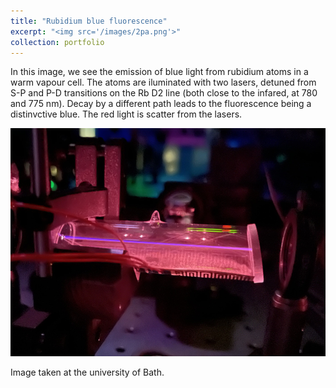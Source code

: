 ```yaml
---
title: "Rubidium blue fluorescence"
excerpt: "<img src='/images/2pa.png'>"
collection: portfolio
---
```


In this image, we see the emission of blue light from rubidium atoms in a warm
vapour cell. The atoms are iluminated with two lasers, detuned from S-P and P-D
transitions on the Rb D2 line (both close to the infared, at 780 and 775 nm).
Decay by a different path leads to the fluorescence being a distinvctive blue.
The red light is scatter from the lasers.

![image info](/images/2pa.png)

Image taken at the university of Bath.

